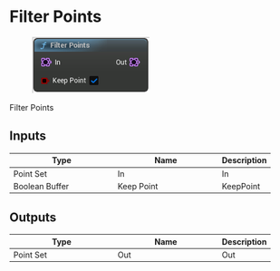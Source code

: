 # Filter Points

<div align="left" data-full-width="false">

<figure><img src="Filter_Points.png" alt=""><figcaption></figcaption></figure>

</div>

Filter Points

## Inputs

<table>
<thead><tr><th width="170">Type</th><th width="170">Name</th><th>Description</th></tr></thead>
<tbody>
<tr><td>Point Set</td><td>In</td><td>In</td></tr>
<tr><td>Boolean Buffer</td><td>Keep Point</td><td>KeepPoint</td></tr>
</tbody>
</table>

## Outputs

<table>
<thead><tr><th width="170">Type</th><th width="170">Name</th><th>Description</th></tr></thead>
<tbody>
<tr><td>Point Set</td><td>Out</td><td>Out</td></tr>
</tbody>
</table>
